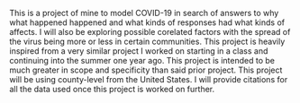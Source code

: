 This is a project of mine to model COVID-19 in search of answers to why what happened happened and what kinds of responses had what kinds of affects. I will also be exploring possible corelated factors with the spread of the virus being more or less in certain communities. This project is heavily inspired from a very similar project I worked on starting in a class and continuing into the summer one year ago. This project is intended to be much greater in scope and specificity than said prior project. 
This project will be using county-level from the United States. 
I will provide citations for all the data used once this project is worked on further. 
